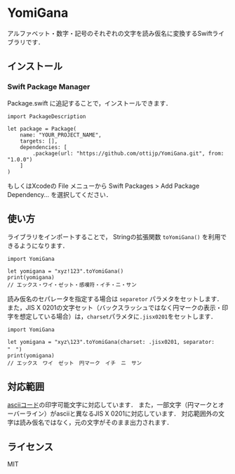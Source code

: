 # YomiGana

アルファベット・数字・記号のそれぞれの文字を読み仮名に変換するSwiftライブラリです．

## インストール

### Swift Package Manager

Package.swift に追記することで，インストールできます．

```
import PackageDescription

let package = Package(
    name: "YOUR_PROJECT_NAME",
    targets: [],
    dependencies: [
        .package(url: "https://github.com/ottijp/YomiGana.git", from: "1.0.0")
    ]
)
```

もしくはXcodeの File メニューから Swift Packages > Add Package Dependency... を選択してください．

## 使い方

ライブラリをインポートすることで， Stringの拡張関数 `toYomiGana()` を利用できるようになります．

```
import YomiGana

let yomigana = "xyz!123".toYomiGana()
print(yomigana)
// エックス・ワイ・ゼット・感嘆符・イチ・ニ・サン
```

読み仮名のセパレータを指定する場合は `separetor` パラメタをセットします．
また，JIS X 0201の文字セット（バックスラッシュではなく円マークの表示・印字を想定している場合）は，`charset`パラメタに`.jisx0201`をセットします．

```
import YomiGana

let yomigana = "xyz\123".toYomiGana(charset: .jisx0201, separator: "　")
print(yomigana)
// エックス　ワイ　ゼット　円マーク　イチ　ニ　サン
```

## 対応範囲

[asciiコード](https://ja.wikipedia.org/wiki/ASCII)の印字可能文字に対応しています．
また，一部文字（円マークとオーバーライン）がasciiと異なるJIS X 0201に対応しています．
対応範囲外の文字は読み仮名ではなく，元の文字がそのまま出力されます．

## ライセンス

MIT
